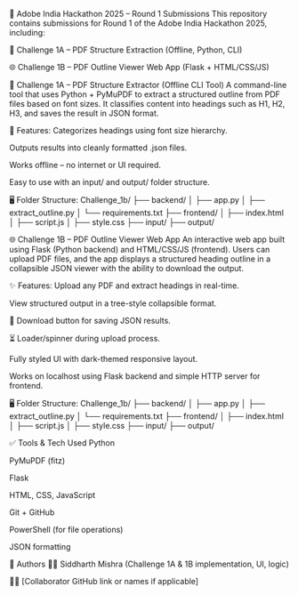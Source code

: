 🏁 Adobe India Hackathon 2025 – Round 1 Submissions
This repository contains submissions for Round 1 of the Adobe India Hackathon 2025, including:

📘 Challenge 1A – PDF Structure Extraction (Offline, Python, CLI)

🌐 Challenge 1B – PDF Outline Viewer Web App (Flask + HTML/CSS/JS)

📁 Challenge 1A – PDF Structure Extractor (Offline CLI Tool)
A command-line tool that uses Python + PyMuPDF to extract a structured outline from PDF files based on font sizes. It classifies content into headings such as H1, H2, H3, and saves the result in JSON format.

🔧 Features:
Categorizes headings using font size hierarchy.

Outputs results into cleanly formatted .json files.

Works offline – no internet or UI required.

Easy to use with an input/ and output/ folder structure.

🖥️ Folder Structure:
Challenge_1b/
├── backend/
│   ├── app.py
│   ├── extract_outline.py
│   └── requirements.txt
├── frontend/
│   ├── index.html
│   ├── script.js
│   ├── style.css
├── input/
├── output/

🌐 Challenge 1B – PDF Outline Viewer Web App
An interactive web app built using Flask (Python backend) and HTML/CSS/JS (frontend). Users can upload PDF files, and the app displays a structured heading outline in a collapsible JSON viewer with the ability to download the output.

✨ Features:
Upload any PDF and extract headings in real-time.

View structured output in a tree-style collapsible format.

💾 Download button for saving JSON results.

⏳ Loader/spinner during upload process.

Fully styled UI with dark-themed responsive layout.

Works on localhost using Flask backend and simple HTTP server for frontend.

🖥️ Folder Structure:
Challenge_1b/
├── backend/
│   ├── app.py
│   ├── extract_outline.py
│   └── requirements.txt
├── frontend/
│   ├── index.html
│   ├── script.js
│   ├── style.css
├── input/
├── output/


✅ Tools & Tech Used
Python

PyMuPDF (fitz)

Flask

HTML, CSS, JavaScript

Git + GitHub

PowerShell (for file operations)

JSON formatting

👤 Authors
🧑‍💻 Siddharth Mishra (Challenge 1A & 1B implementation, UI, logic)

👩‍💻 [Collaborator GitHub link or names if applicable]
